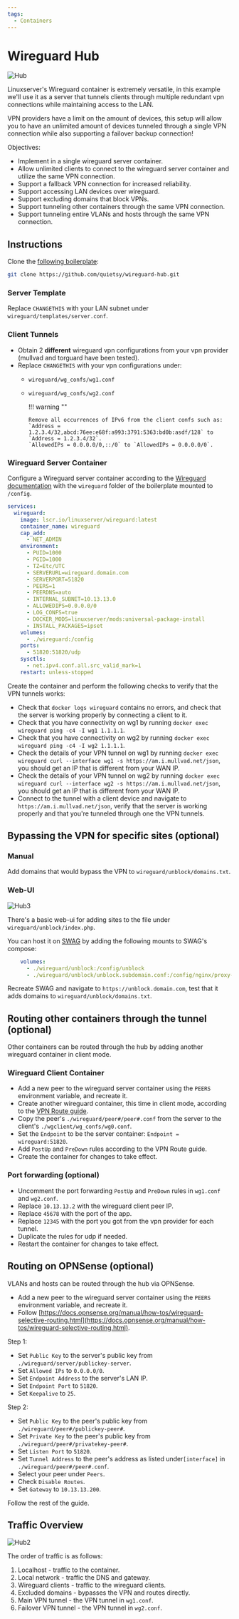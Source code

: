 ```yaml
---
tags:
  - Containers
---
```


# Wireguard Hub
![Hub](images/hub.png)

Linuxserver's Wireguard container is extremely versatile, in this example we'll use it as a server that tunnels clients through multiple redundant vpn connections while maintaining access to the LAN.

VPN providers have a limit on the amount of devices, this setup will allow you to have an unlimited amount of devices tunneled through a single VPN connection while also supporting a failover backup connection!

Objectives:

- Implement in a single wireguard server container.
- Allow unlimited clients to connect to the wireguard server container and utilize the same VPN connection.
- Support a fallback VPN connection for increased reliability.
- Support accessing LAN devices over wireguard.
- Support excluding domains that block VPNs.
- Support tunneling other containers through the same VPN connection.
- Support tunneling entire VLANs and hosts through the same VPN connection.

## Instructions

Clone the [following boilerplate](https://github.com/quietsy/wireguard-hub):

```bash
git clone https://github.com/quietsy/wireguard-hub.git
```

### Server Template

Replace `CHANGETHIS` with your LAN subnet under `wireguard/templates/server.conf`.

### Client Tunnels

* Obtain 2 **different** wireguard vpn configurations from your vpn provider (mullvad and torguard have been tested).
* Replace `CHANGETHIS` with your vpn configurations under:
  * `wireguard/wg_confs/wg1.conf`
  * `wireguard/wg_confs/wg2.conf`

    !!! warning ""

        Remove all occurrences of IPv6 from the client confs such as:
        `Address = 1.2.3.4/32,abcd:76ee:e68f:a993:3791:5363:bd0b:asdf/128` to `Address = 1.2.3.4/32`.
        `AllowedIPs = 0.0.0.0/0,::/0` to `AllowedIPs = 0.0.0.0/0`.

### Wireguard Server Container

Configure a Wireguard server container according to the [Wireguard documentation](https://github.com/linuxserver/docker-wireguard) with the `wireguard` folder of the boilerplate mounted to `/config`.

```YAML
services:
  wireguard:
    image: lscr.io/linuxserver/wireguard:latest
    container_name: wireguard
    cap_add:
      - NET_ADMIN
    environment:
      - PUID=1000
      - PGID=1000
      - TZ=Etc/UTC
      - SERVERURL=wireguard.domain.com
      - SERVERPORT=51820
      - PEERS=1
      - PEERDNS=auto
      - INTERNAL_SUBNET=10.13.13.0
      - ALLOWEDIPS=0.0.0.0/0
      - LOG_CONFS=true
      - DOCKER_MODS=linuxserver/mods:universal-package-install
      - INSTALL_PACKAGES=ipset
    volumes:
      - ./wireguard:/config
    ports:
      - 51820:51820/udp
    sysctls:
      - net.ipv4.conf.all.src_valid_mark=1
    restart: unless-stopped
```

Create the container and perform the following checks to verify that the VPN tunnels works:

- Check that `docker logs wireguard` contains no errors, and check that the server is working properly by connecting a client to it.
- Check that you have connectivity on wg1 by running `docker exec wireguard ping -c4 -I wg1 1.1.1.1`.
- Check that you have connectivity on wg2 by running `docker exec wireguard ping -c4 -I wg2 1.1.1.1`.
- Check the details of your VPN tunnel on wg1 by running `docker exec wireguard curl --interface wg1 -s https://am.i.mullvad.net/json`, you should get an IP that is different from your WAN IP.
- Check the details of your VPN tunnel on wg2 by running `docker exec wireguard curl --interface wg2 -s https://am.i.mullvad.net/json`, you should get an IP that is different from your WAN IP.
- Connect to the tunnel with a client device and navigate to `https://am.i.mullvad.net/json`, verify that the server is working properly and that you're tunneled through one the VPN tunnels.

## Bypassing the VPN for specific sites (optional)

### Manual

Add domains that would bypass the VPN to `wireguard/unblock/domains.txt`.

### Web-UI

![Hub3](images/hub3.png)

There's a basic web-ui for adding sites to the file under `wireguard/unblock/index.php`.

You can host it on [SWAG](https://github.com/linuxserver/docker-swag) by adding the following mounts to SWAG's compose:

```yaml
    volumes:
      - ./wireguard/unblock:/config/unblock
      - ./wireguard/unblock/unblock.subdomain.conf:/config/nginx/proxy-confs/unblock.subdomain.conf:ro
```

Recreate SWAG and navigate to `https://unblock.domain.com`, test that it adds domains to `wireguard/unblock/domains.txt`.

## Routing other containers through the tunnel (optional)

Other containers can be routed through the hub by adding another wireguard container in client mode.

### Wireguard Client Container

- Add a new peer to the wireguard server container using the `PEERS` environment variable, and recreate it.
- Create another wireguard container, this time in client mode, according to the [VPN Route guide](vpn-route.md).
- Copy the peer's `./wireguard/peer#/peer#.conf` from the server to the client's `./wgclient/wg_confs/wg0.conf`.
- Set the `Endpoint` to be the server container: `Endpoint = wireguard:51820`.
- Add `PostUp` and `PreDown` rules according to the VPN Route guide.
- Create the container for changes to take effect.

### Port forwarding (optional)

- Uncomment the port forwarding `PostUp` and `PreDown` rules in `wg1.conf` and `wg2.conf`.
- Replace `10.13.13.2` with the wireguard client peer IP.
- Replace `45678` with the port of the app.
- Replace `12345` with the port you got from the vpn provider for each tunnel.
- Duplicate the rules for udp if needed.
- Restart the container for changes to take effect.

## Routing on OPNSense (optional)

VLANs and hosts can be routed through the hub via OPNSense.

- Add a new peer to the wireguard server container using the `PEERS` environment variable, and recreate it.
- Follow [https://docs.opnsense.org/manual/how-tos/wireguard-selective-routing.html](https://docs.opnsense.org/manual/how-tos/wireguard-selective-routing.html).

Step 1:

- Set `Public Key` to the server's public key from `./wireguard/server/publickey-server`.
- Set `Allowed IPs` to `0.0.0.0/0`.
- Set `Endpoint Address` to the server's LAN IP.
- Set `Endpoint Port` to `51820`.
- Set `Keepalive` to `25`.

Step 2:

- Set `Public Key` to the peer's public key from `./wireguard/peer#/publickey-peer#`.
- Set `Private Key` to the peer's public key from `./wireguard/peer#/privatekey-peer#`.
- Set `Listen Port` to `51820`.
- Set `Tunnel Address` to the peer's address as listed under`[interface]` in `./wireguard/peer#/peer#.conf`.
- Select your peer under `Peers`.
- Check `Disable Routes`.
- Set `Gateway` to `10.13.13.200`.

Follow the rest of the guide.

## Traffic Overview

![Hub2](images/hub2.png)

The order of traffic is as follows:

1. Localhost - traffic to the container.
2. Local network - traffic the DNS and gateway.
3. Wireguard clients - traffic to the wireguard clients.
4. Excluded domains - bypasses the VPN and routes directly.
5. Main VPN tunnel - the VPN tunnel in `wg1.conf`.
6. Failover VPN tunnel - the VPN tunnel in `wg2.conf`.